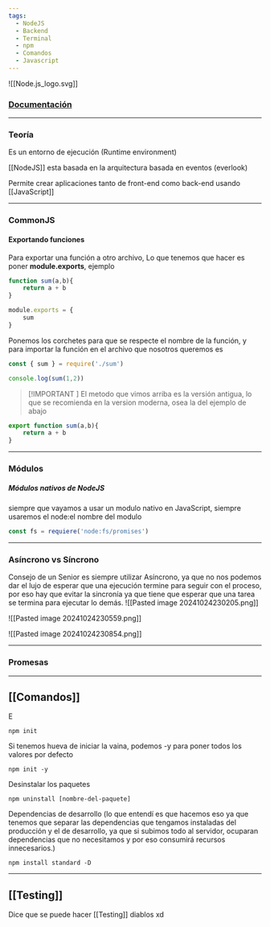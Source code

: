 ```yaml
---
tags:
  - NodeJS
  - Backend
  - Terminal
  - npm
  - Comandos
  - Javascript
---
```

![[Node.js_logo.svg]]
### [Documentación](https://nodejs.org/docs/latest/api/)

---
### Teoría
Es un entorno de ejecución (Runtime environment) 

[[NodeJS]] esta basada en la arquitectura basada en eventos (everlook)

Permite crear aplicaciones tanto de front-end como back-end usando [[JavaScript]]



---
### CommonJS

#### Exportando funciones
Para exportar una función a otro archivo, Lo que tenemos que hacer es poner **module.exports**, ejemplo
```Javascript
function sum(a,b){
	return a + b
}

module.exports = {
	sum
}
```
Ponemos los corchetes para que se respecte el nombre de la función, y para importar la función en el archivo que nosotros queremos es
```Javascript
const { sum } = require('./sum')

console.log(sum(1,2))
```

> [!IMPORTANT ] 
> El metodo que vimos arriba es la versión antigua, lo que se recomienda en la version moderna, osea la del ejemplo de abajo

```Javascript
export function sum(a,b){
	return a + b
}
```



---
### Módulos

##### Módulos nativos de NodeJS
siempre que vayamos a usar un modulo nativo en JavaScript, siempre usaremos el node:el nombre del modulo

```javascript
const fs = requiere('node:fs/promises')
```



---
### Asíncrono vs Síncrono 

Consejo de un Senior es siempre utilizar Asíncrono, ya que no nos podemos dar el lujo de esperar que una ejecución termine para seguir con el proceso, por eso hay que evitar la sincronía ya que tiene que esperar que una tarea se termina para ejecutar lo demás. 
![[Pasted image 20241024230205.png]]

![[Pasted image 20241024230559.png]]

![[Pasted image 20241024230854.png]]

---
### Promesas



---
## [[Comandos]]

E
```shell 
npm init 
```

Si tenemos hueva de iniciar la vaina, podemos -y para poner todos los valores por defecto
```shell
npm init -y
```

Desinstalar los paquetes
```shell
npm uninstall [nombre-del-paquete]
```

Dependencias de desarrollo (lo que entendí es que hacemos eso ya que tenemos que separar las dependencias que tengamos instaladas del producción y el de desarrollo, ya que si subimos todo al servidor, ocuparan dependencias que no necesitamos y por eso consumirá recursos innecesarios.)
```shell
npm install standard -D
```



---
## [[Testing]]
Dice que se puede hacer [[Testing]] diablos xd